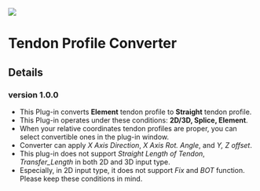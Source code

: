 ![](https://hubs.ly/Q02hwJ740)

# Tendon Profile Converter
## Details
### version 1.0.0
- This Plug-in converts **Element** tendon profile to **Straight** tendon profile.
- This Plug-in operates under these conditions: **2D/3D, Splice, Element**.
- When your relative coordinates tendon profiles are proper, you can select convertible ones in the plug-in window.
- Converter can apply *X Axis Direction*, *X Axis Rot. Angle*, and *Y, Z offset*.
- This plug-in does not support *Straight Length of Tendon*, *Transfer_Length* in both 2D and 3D input type.
- Especially, in 2D input type, it does not support *Fix* and *BOT* function. Please keep these conditions in mind.